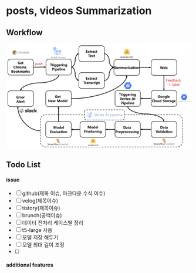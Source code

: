 # posts, videos Summarization

## Workflow
![image](/assets/pipeline.png)

## Todo List
#### issue
- [ ] github(제목 이슈, 마크다운 수식 이슈)
- [ ] velog(제목이슈)
- [ ] tistory(제목이슈)
- [ ] brunch(공백이슈)
- [ ] 데이터 전처리 케이스별 정리
- [ ] t5-large 사용
- [ ] 모델 저장 해두기
- [ ] 모델 최대 길이 조정 
- [ ] 

#### additional features
